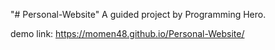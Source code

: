 "# Personal-Website" 
A guided project by Programming Hero.

demo link: https://momen48.github.io/Personal-Website/
